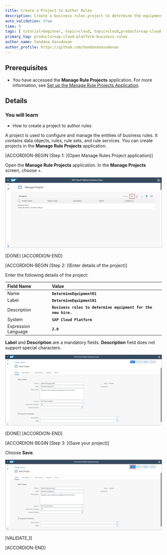 ```yaml
---
title: Create a Project to Author Rules
description: Create a business rules project to determine the equipment for a new employee based on employee details.
auto_validation: true
time: 5
tags: [ tutorial>beginner, topic>cloud, topic>cloud,products>sap-cloud-platform,products>sap-cloud-platform-for-the-cloud-foundry-environment]
primary_tag: products>sap-cloud-platform-business-rules
author_name: Vandana Vasudevan
author_profile: https://github.com/VandanaVasudevan
---
```

## Prerequisites
 - You have accessed the **Manage Rule Projects** application. For more information, see [Set up the Manage Rule Projects Application](cp-cf-businessrules03-setup-mrp).

## Details
### You will learn
  - How to create a project to author rules

A project is used to configure and manage the entities of business rules. It contains data objects, rules, rule sets, and rule services. You can create projects in the **Manage Rule Projects** application.

[ACCORDION-BEGIN [Step 1: ](Open Manage Rules Project application)]

 Open the **Manage Rule Projects** application. In the **Manage Projects** screen, choose +.

![Manage Rule Project Application](create_project0.png)

[DONE]
[ACCORDION-END]

[ACCORDION-BEGIN [Step 2: ](Enter details of the project)]

Enter the following details of the project:

|  Field Name     | Value
|  :------------- | :-------------
|  Name           | **`DetermineEquipment01`**
|  Label           | **`DetermineEquipment01`**
|  Description    | **`Business rules to determine equipment for the new hire.`**
|  System            | **`SAP Cloud Platform`**
|  Expression Language    | **`2.0`**

**Label** and **Description** are a mandatory fields. **Description** field does not support special characters.

![Project Details](create_project1.png)

[DONE]
[ACCORDION-END]

[ACCORDION-BEGIN [Step 3: ](Save your project)]

Choose **Save**.

![Save the project](create_project2.png)

[VALIDATE_1]

[ACCORDION-END]
